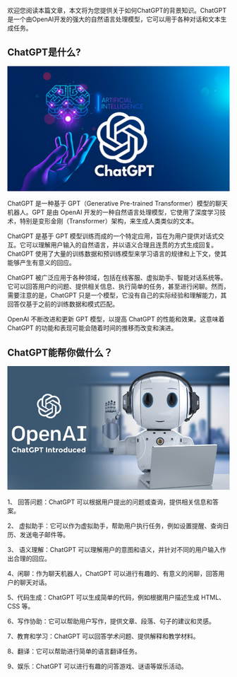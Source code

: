 欢迎您阅读本篇文章，本文将为您提供关于如何ChatGPT的背景知识。ChatGPT是一个由OpenAI开发的强大的自然语言处理模型，它可以用于各种对话和文本生成任务。
## ChatGPT是什么?

![what_is_chatgpt](./images/what_is_chatgpt.jpeg)

ChatGPT 是一种基于 GPT（Generative Pre-trained Transformer）模型的聊天机器人。GPT 是由 OpenAI 开发的一种自然语言处理模型，它使用了深度学习技术，特别是变形金刚（Transformer）架构，来生成人类类似的文本。

ChatGPT 是基于 GPT 模型训练而成的一个特定应用，旨在为用户提供对话式交互。它可以理解用户输入的自然语言，并以语义合理且连贯的方式生成回复。ChatGPT 使用了大量的训练数据和预训练模型来学习语言的规律和上下文，使其能够产生有意义的回应。

ChatGPT 被广泛应用于各种领域，包括在线客服、虚拟助手、智能对话系统等。它可以回答用户的问题、提供相关信息、执行简单的任务，甚至进行闲聊。然而，需要注意的是，ChatGPT 只是一个模型，它没有自己的实际经验和理解能力，其回答仅基于之前的训练数据和模式匹配。

OpenAI 不断改进和更新 GPT 模型，以提高 ChatGPT 的性能和效果。这意味着 ChatGPT 的功能和表现可能会随着时间的推移而改变和演进。

## ChatGPT能帮你做什么？

![what_is_chatgpt](./images/what_is_chatgpt.png)

  1、  回答问题：ChatGPT 可以根据用户提出的问题或查询，提供相关信息和答案。

  2、  虚拟助手：它可以作为虚拟助手，帮助用户执行任务，例如设置提醒、查询日历、发送电子邮件等。

  3、 语义理解：ChatGPT 可以理解用户的意图和语义，并针对不同的用户输入作出合理的回应。

  4、闲聊：作为聊天机器人，ChatGPT 可以进行有趣的、有意义的闲聊，回答用户的聊天对话。

  5、代码生成：ChatGPT 可以生成简单的代码，例如根据用户描述生成 HTML、CSS 等。

  6、写作协助：它可以帮助用户写作，提供文章、段落、句子的建议和灵感。

  7、教育和学习：ChatGPT 可以回答学术问题、提供解释和教学材料。

  8、翻译：它可以帮助进行简单的语言翻译任务。

  9、娱乐：ChatGPT 可以进行有趣的问答游戏、谜语等娱乐活动。
